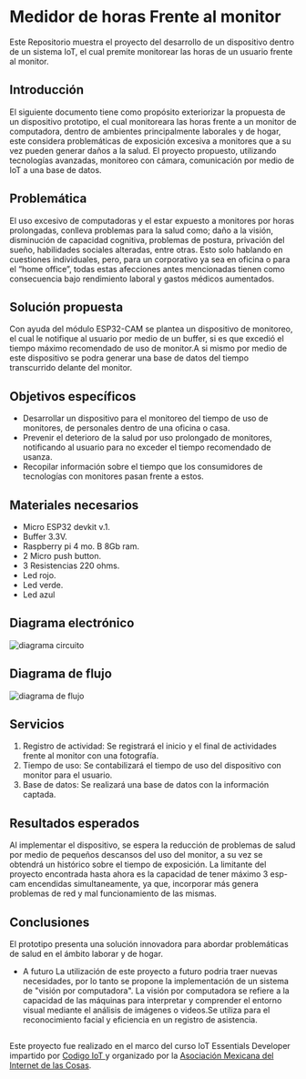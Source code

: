 # Medidor de horas Frente al monitor
Este Repositorio muestra el proyecto del desarrollo de un dispositivo dentro de un sistema IoT, el cual premite monitorear las horas de un usuario frente al monitor.

## Introducción

El siguiente documento tiene como propósito exteriorizar la propuesta de un dispositivo prototipo, el cual monitoreara las horas frente a un monitor de computadora, dentro de ambientes principalmente laborales y de hogar, este considera problemáticas de exposición excesiva a monitores que a su vez pueden generar daños a la salud.  El proyecto propuesto, utilizando tecnologías avanzadas, monitoreo con cámara, comunicación por medio de IoT a una base de datos.

## Problemática

El uso excesivo de computadoras y el estar expuesto a monitores por horas prolongadas, conlleva problemas para la salud como; daño a la visión, disminución de capacidad cognitiva, problemas de postura, privación del sueño, habilidades sociales alteradas, entre otras. Esto solo hablando en cuestiones individuales, pero, para un corporativo ya sea en oficina o para el “home office”, todas estas afecciones antes mencionadas tienen como consecuencia bajo rendimiento laboral y gastos médicos aumentados.

## Solución propuesta

Con ayuda del módulo ESP32-CAM se plantea un dispositivo de monitoreo, el cual le notifique al usuario por medio de un buffer, si es que  excedió el tiempo máximo recomendado de uso de monitor.A si mismo por medio de este dispositivo se podra generar una base de datos del tiempo transcurrido delante del monitor. 

## Objetivos específicos

- Desarrollar un dispositivo para el monitoreo del tiempo de uso de monitores, de personales dentro de una oficina o casa. 
- Prevenir el deterioro de la salud por uso prolongado de monitores, notificando al usuario para no exceder el tiempo recomendado de usanza. 
- Recopilar información sobre el tiempo que los consumidores de tecnologías con monitores pasan frente a estos.

## Materiales necesarios

- Micro ESP32 devkit v.1. 
- Buffer 3.3V.
- Raspberry pi 4 mo. B 8Gb ram.
- 2 Micro push button.
- 3 Resistencias 220 ohms.
- Led rojo. 
- Led verde.
- Led azul

 ## Diagrama electrónico 
![diagrama circuito](https://github.com/user-attachments/assets/39b510e9-92e3-40b5-a113-b8e9855ea0e3)

## Diagrama de flujo 
![diagrama de flujo](https://github.com/user-attachments/assets/ccc26056-30e9-4c6a-a0fa-1cea08a90a7e)


## Servicios
 
1. Registro de actividad: Se registrará el inicio y el final de actividades frente al monitor con una fotografía.
2. Tiempo de uso: Se contabilizará el tiempo de uso del dispositivo con monitor para el usuario. 
3. Base de datos: Se realizará una base de datos con la información captada. 

## Resultados esperados

Al implementar el dispositivo, se espera la reducción de problemas de salud por medio de pequeños descansos del uso del monitor, a su vez se obtendrá un histórico sobre el tiempo de exposición.
La limitante del proyecto encontrada hasta ahora es la capacidad de tener máximo 3 esp-cam encendidas simultaneamente, ya que, incorporar más genera problemas de red y mal funcionamiento de las mismas.

## Conclusiones

El prototipo presenta una solución innovadora para abordar problemáticas de salud en el ámbito laborar y de hogar.
- A futuro
La utilización de este proyecto a futuro  podria traer nuevas necesidades, por lo tanto se propone la implementación de un sistema de "visión por computadora". 
La visión por computadora se refiere a la capacidad de las máquinas para interpretar y comprender el entorno visual mediante el análisis de imágenes o videos.Se utiliza para el reconocimiento facial y eficiencia en un registro de asistencia.
##
Este proyecto fue realizado en el marco del curso IoT Essentials Developer impartido por [Codigo IoT ](https://www.codigoiot.com/) y organizado por la [Asociación Mexicana del Internet de las Cosas](https://www.asociacioniot.org/).


